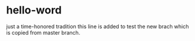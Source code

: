 # hello-word
just a time-honored tradition
this line is added to test the new brach which is copied from master branch.
